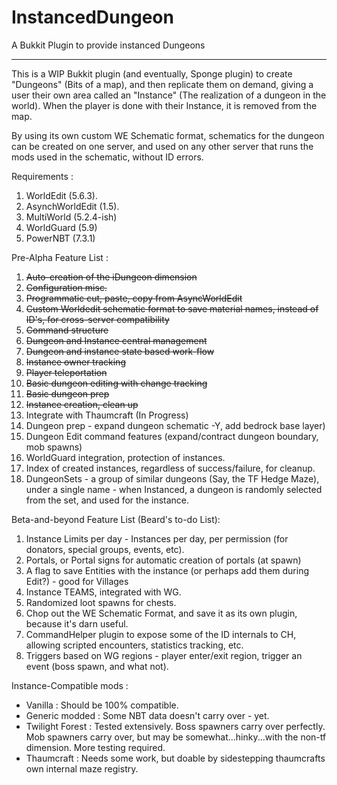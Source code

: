 # InstancedDungeon
A Bukkit Plugin to provide instanced Dungeons
***
This is a WIP Bukkit plugin (and eventually, Sponge plugin) to create "Dungeons" (Bits of a map), and then replicate them on demand, giving a user their own area called an "Instance" (The realization of a dungeon in the world). When the player is done with their Instance, it is removed from the map.

By using its own custom WE Schematic format, schematics for the dungeon can be created on one server, and used on any other server that runs the mods used in the schematic, without ID errors.

Requirements :
1. WorldEdit (5.6.3).
1. AsynchWorldEdit (1.5).
1. MultiWorld (5.2.4-ish)
1. WorldGuard (5.9)
1. PowerNBT (7.3.1)

Pre-Alpha Feature List :
1. ~~Auto-creation of the iDungeon dimension~~
1. ~~Configuration misc.~~
1. ~~Programmatic cut, paste, copy from AsyncWorldEdit~~
1. ~~Custom Worldedit schematic format to save material names, instead of ID's, for cross-server compatibility~~
1. ~~Command structure~~
1. ~~Dungeon and Instance central management~~
1. ~~Dungeon and instance state based work-flow~~
1. ~~Instance owner tracking~~
1. ~~Player teleportation~~
1. ~~Basic dungeon editing with change tracking~~
1. ~~Basic dungeon prep~~
1. ~~Instance creation, clean up~~
1. Integrate with Thaumcraft (In Progress)
1. Dungeon prep - expand dungeon schematic -Y, add bedrock base layer)
1. Dungeon Edit command features (expand/contract dungeon boundary, mob spawns)
1. WorldGuard integration, protection of instances.
1. Index of created instances, regardless of success/failure, for cleanup.
1. DungeonSets - a group of similar dungeons (Say, the TF Hedge Maze), under a single name - when Instanced, a dungeon is randomly selected from the set, and used for the instance.

Beta-and-beyond Feature List (Beard's to-do List):
1. Instance Limits per day - Instances per day, per permission (for donators, special groups, events, etc).
1. Portals, or Portal signs for automatic creation of portals (at spawn)
1. A flag to save Entities with the instance (or perhaps add them during Edit?) - good for Villages
1. Instance TEAMS, integrated with WG.
1. Randomized loot spawns for chests.
1. Chop out the WE Schematic Format, and save it as its own plugin, because it's darn useful.
1. CommandHelper plugin to expose some of the ID internals to CH, allowing scripted encounters, statistics tracking, etc.
1. Triggers based on WG regions - player enter/exit region, trigger an event (boss spawn, and what not).

Instance-Compatible mods :
- Vanilla : Should be 100% compatible.
- Generic modded : Some NBT data doesn't carry over - yet.
- Twilight Forest : Tested extensively. Boss spawners carry over perfectly. Mob spawners carry over, but may be somewhat...hinky...with the non-tf dimension. More testing required.
- Thaumcraft : Needs some work, but doable by sidestepping thaumcrafts own internal maze registry.

